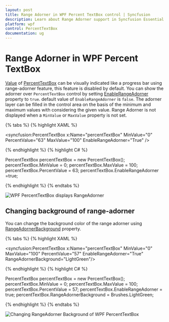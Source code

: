 ```yaml
---
layout: post
title: Range Adorner in WPF Percent TextBox control | Syncfusion
description: Learn about Range Adorner support in Syncfusion Essential Studio WPF Percent TextBox control, its elements and more.
platform: wpf
control: PercentTextBox 
documentation: ug
---
```


# Range Adorner in WPF Percent TextBox

[Value](https://help.syncfusion.com/cr/wpf/Syncfusion.Windows.Shared.PercentTextBox.html) of [PercentTextBox](https://www.syncfusion.com/wpf-controls/percent-textbox) can be visually indicated like a progress bar using range-adorner feature, this feature is disabled by default. You can show the adorner over `PercentTextBox` control by setting [EnableRangeAdorner](https://help.syncfusion.com/cr/wpf/Syncfusion.Windows.Shared.EditorBase.html#Syncfusion_Windows_Shared_EditorBase_EnableRangeAdorner) property to `true`. default value of `EnableRangeAdorner` is `false`. The adorner layer can be filled in the control area on the basis of the minimum and maximum values with considering the given value. Range Adorner is not displayed when a `MinValue` or `MaxValue` property is not set.

{% tabs %}
{% highlight XAML %}

<syncfusion:PercentTextBox x:Name="percentTextBox" MinValue="0" PercentValue="63" MaxValue="100" EnableRangeAdorner="True" />

{% endhighlight %}
{% highlight C# %}

PercentTextBox percentTextBox = new PercentTextBox();
percentTextBox.MinValue = 0;
percentTextBox.MaxValue = 100;
percentTextBox.PercentValue = 63;
percentTextBox.EnableRangeAdorner =true;

{% endhighlight %}
{% endtabs %}

![WPF PercentTextBox displays RangeAdorner](Range-Adorner_images/wpf-percent-textbox-range-adorner.png)

## Changing background of range-adorner

You can change the background color of the range adorner using [RangeAdornerBackground](https://help.syncfusion.com/cr/wpf/Syncfusion.Windows.Shared.EditorBase.html#Syncfusion_Windows_Shared_EditorBase_RangeAdornerBackground) property.

{% tabs %}
{% highlight XAML %}

<syncfusion:PercentTextBox x:Name="percentTextBox" MinValue="0" MaxValue="100" PercentValue="57" EnableRangeAdorner="True" RangeAdornerBackground="LightGreen"/>

{% endhighlight %}
{% highlight C# %}

PercentTextBox percentTextBox = new PercentTextBox();
percentTextBox.MinValue = 0;
percentTextBox.MaxValue = 100;
percentTextBox.PercentValue = 57;
percentTextBox.EnableRangeAdorner = true;
percentTextBox.RangeAdornerBackground = Brushes.LightGreen;

{% endhighlight %}
{% endtabs %}

![Changing RangeAdorner Background of WPF PercentTextBox](Range-Adorner_images/wpf-percent-textbox-range-adorner-background.png)
